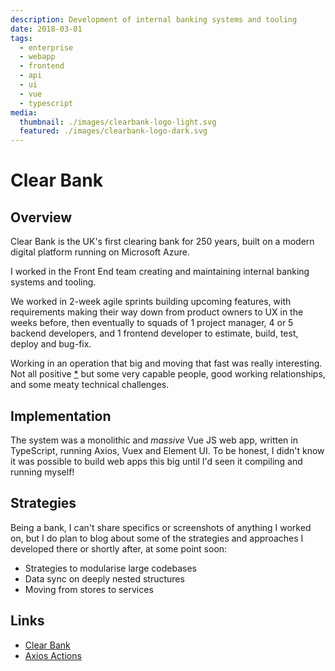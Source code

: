 ```yaml
---
description: Development of internal banking systems and tooling
date: 2018-03-01
tags:
  - enterprise
  - webapp
  - frontend
  - api
  - ui
  - vue
  - typescript
media:
  thumbnail: ./images/clearbank-logo-light.svg
  featured: ./images/clearbank-logo-dark.svg
---
```


# Clear Bank

## Overview

Clear Bank is the UK's first clearing bank for 250 years, built on a modern digital platform running on Microsoft Azure.

I worked in the Front End team creating and maintaining internal banking systems and tooling.

We worked in 2-week agile sprints building upcoming features, with requirements making their way down from product owners to UX in the weeks before, then eventually to squads of 1 project manager, 4 or 5 backend developers, and 1 frontend developer to estimate, build, test, deploy and bug-fix.

Working in an operation that big and moving that fast was really interesting. Not all positive [*](https://www.glassdoor.co.uk/Reviews/Employee-Review-ClearBank-RVW23434145.htm) but some very capable people, good working relationships, and some meaty technical challenges.

## Implementation

The system was a monolithic and *massive* Vue JS web app, written in TypeScript, running Axios, Vuex and Element UI. To be honest, I didn't know it was possible to build web apps this big until I'd seen it compiling and running myself!

## Strategies

Being a bank, I can't share specifics or screenshots of anything I worked on, but I do plan to blog about some of the strategies and approaches I developed there or shortly after, at some point soon:

- Strategies to modularise large codebases
- Data sync on deeply nested structures
- Moving from stores to services


## Links

- [Clear Bank](https://clear.bank)
- [Axios Actions](/projects/open-source/axios-actions/)

